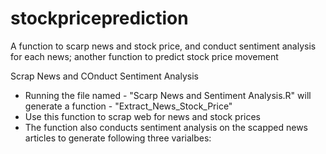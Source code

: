 # stockpriceprediction
A function to scarp news and stock price, and conduct sentiment analysis for each news; another function to predict stock price movement

Scrap News and COnduct Sentiment Analysis
* Running the file named - "Scarp News and Sentiment Analysis.R" will generate a function - "Extract_News_Stock_Price"
* Use this function to scrap web for news and stock prices
* The function also conducts sentiment analysis on the scapped news articles to generate following three varialbes:

